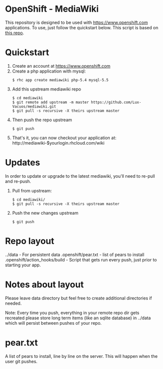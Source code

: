 # OpenShift - MediaWiki

This repository is designed to be used with https://www.openshift.com
applications. To use, just follow the quickstart below. This script is based on [this repo](https://github.com/openshift-quickstart/mediawiki-example "OpenShift Quickstart").


# Quickstart

1. Create an account at https://www.openshift.com
2. Create a php application with mysql:
	``` shell
    $ rhc app create mediawiki php-5.4 mysql-5.5
	```
3. Add this upstream mediawiki repo
    ``` shell
    $ cd mediawiki
    $ git remote add upstream -m master https://github.com/Lux-Vacuos/mediawiki.git
    $ git pull -s recursive -X theirs upstream master
	```
4. Then push the repo upstream
    ``` shell
    $ git push
	```
5. That's it, you can now checkout your application at:
    http://mediawiki-$yourlogin.rhcloud.com/wiki

# Updates

In order to update or upgrade to the latest mediawiki, you'll need to re-pull
and re-push.

1. Pull from upstream:
	``` shell
    $ cd mediawiki/
    $ git pull -s recursive -X theirs upstream master
	```
2. Push the new changes upstream
	``` shell
    $ git push
	```


# Repo layout
../data - For persistent data
.openshift/pear.txt - list of pears to install
.openshift/action_hooks/build - Script that gets run every push, just prior to starting your app.


# Notes about layout
Please leave  data directory but feel free to create additional directories if needed.

Note: Every time you push, everything in your remote repo dir gets recreated
please store long term items (like an sqlite database) in ../data which will
persist between pushes of your repo.


# pear.txt

A list of pears to install, line by line on the server.  This will happen when the user git pushes.